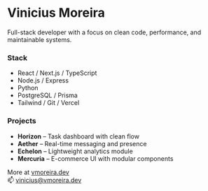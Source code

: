 # Vinicius Moreira

Full-stack developer with a focus on clean code, performance, and maintainable systems.

### Stack  
- React / Next.js / TypeScript  
- Node.js / Express  
- Python  
- PostgreSQL / Prisma  
- Tailwind / Git / Vercel

### Projects  
- **Horizon** – Task dashboard with clean flow  
- **Aether** – Real-time messaging and presence  
- **Echelon** – Lightweight analytics module  
- **Mercuria** – E-commerce UI with modular components

More at [vmoreira.dev](https://vmoreira.dev)  
📫 vinicius@vmoreira.dev
